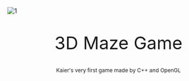 



![1](C:\Users\kaier\source\repos\3D_MAZE\1.gif)

<p  style="text-align:center; font-size:40px;">3D Maze Game</p>

<p  style="text-align:center;position:relative;top:-10px; font-size:12px;">Kaier's very first game made by C++ and OpenGL</p>